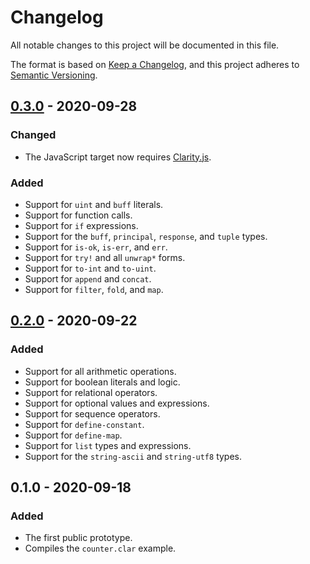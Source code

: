 # Changelog

All notable changes to this project will be documented in this file.

The format is based on [Keep a Changelog](https://keepachangelog.com/en/1.0.0/),
and this project adheres to [Semantic Versioning](https://semver.org/spec/v2.0.0.html).

## [0.3.0] - 2020-09-28

### Changed

- The JavaScript target now requires [Clarity.js].

[Clarity.js]: https://github.com/weavery/clarity.js

### Added

- Support for `uint` and `buff` literals.
- Support for function calls.
- Support for `if` expressions.
- Support for the `buff`, `principal`, `response`, and `tuple` types.
- Support for `is-ok`, `is-err`, and `err`.
- Support for `try!` and all `unwrap*` forms.
- Support for `to-int` and `to-uint`.
- Support for `append` and `concat`.
- Support for `filter`, `fold`, and `map`.

## [0.2.0] - 2020-09-22

### Added

- Support for all arithmetic operations.
- Support for boolean literals and logic.
- Support for relational operators.
- Support for optional values and expressions.
- Support for sequence operators.
- Support for `define-constant`.
- Support for `define-map`.
- Support for `list` types and expressions.
- Support for the `string-ascii` and `string-utf8` types.

## 0.1.0 - 2020-09-18

### Added

- The first public prototype.
- Compiles the `counter.clar` example.

[0.3.0]: https://github.com/weavery/sworn/compare/0.2.0...0.3.0
[0.2.0]: https://github.com/weavery/sworn/compare/0.1.0...0.2.0
